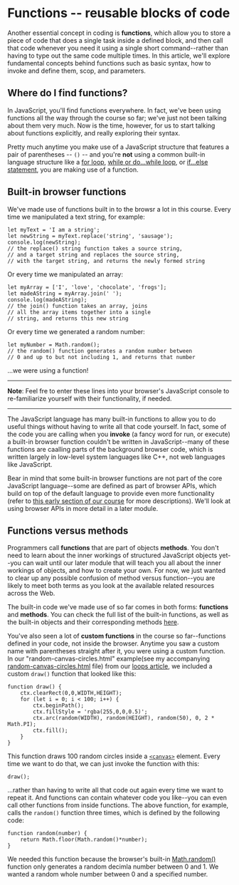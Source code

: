 # Functions -- reusable blocks of code

Another essential concept in coding is **functions**, which allow you to store a piece of code that does a single task inside a defined block, and then call that code whenever you need it using a single short command--rather than having to type out the same code multiple times. In this article, we'll explore fundamental concepts behind functions such as basic syntax, how to invoke and define them, scop, and parameters.

## Where do I find functions?

In JavaScript, you'll find functions everywhere. In fact, we've been using functions all the way through the course so far; we've just not been talking about them very much. Now is the time, however, for us to start talking about functions explicitly, and really exploring their syntax.

Pretty much anytime you make use of a JavaScript structure that features a pair of parentheses -- `()` -- and you're **not** using a common built-in language structure like a [for loop](https://github.com/AndrewSRea/My_Learning_Port/tree/main/JavaScript/JS_Building_Blocks/Looping_Code#the-standard-for-loop), [while or do...while loop](https://github.com/AndrewSRea/My_Learning_Port/tree/main/JavaScript/JS_Building_Blocks/Looping_Code#while-and-dowhile), or [if...else statement](https://github.com/AndrewSRea/My_Learning_Port/tree/main/JavaScript/JS_Building_Blocks/Conditionals#making-decisions-in-your-code----conditionals), you are making use of a function.

## Built-in browser functions

We've made use of functions built in to the browsr a lot in this course. Every time we manipulated a text string, for example:
```
let myText = 'I am a string';
let newString = myText.replace('string', 'sausage');
console.log(newString);
// the replace() string function takes a source string,
// and a target string and replaces the source string,
// with the target string, and returns the newly formed string
```
Or every time we manipulated an array:
```
let myArray = ['I', 'love', 'chocolate', 'frogs'];
let madeAString = myArray.join(' ');
console.log(madeAString);
// the join() function takes an array, joins
// all the array items together into a single
// string, and returns this new string
```
Or every time we generated a random number:
```
let myNumber = Math.random();
// the random() function generates a random number between
// 0 and up to but not including 1, and returns that number
```
...we were using a function!

<hr>

**Note**: Feel fre to enter these lines into your browser's JavaScript console to re-familiarize yourself with their functionality, if needed.

<hr>

The JavaScript language has many built-in functions to allow you to do useful things without having to write all that code yourself. In fact, some of the code you are calling when you **invoke** (a fancy word for run, or execute) a built-in browser function couldn't be written in JavaScript--many of these functions are caalling parts of the background browser code, which is written largely in low-level system languages like C++, not web languages like JavaScript.

Bear in mind that some built-in browser functions are not part of the core JavaScript language--some are defined as part of browser APIs, which build on top of the default language to provide even more functionality (refer to [this early section of our course](https://github.com/AndrewSRea/My_Learning_Port/tree/main/JavaScript/JS_First_Steps/What_Is_JS#so-what-can-it-really-do) for more descriptions). We'll look at using browser APIs in more detail in a later module.

## Functions versus methods

Programmers call **functions** that are part of objects **methods**. You don't need to learn about the inner workings of structured JavaScript objects yet--you can wait until our later module that will teach you all about the inner workings of objects, and how to create your own. For now, we just wanted to clear up any possible confusion of method versus function--you are likely to meet both terms as you look at the available related resources across the Web.

The built-in code we've made use of so far comes in both forms: **functions** and **methods**. You can check the full list of the built-in functions, as well as the built-in objects and their corresponding methods [here](https://developer.mozilla.org/en-US/docs/Web/JavaScript/Reference/Global_Objects).

You've also seen a lot of **custom functions** in the course so far--functions defined in your code, not inside the browser. Anytime you saw a custom name with parentheses straight after it, you were using a custom function. In our "random-canvas-circles.html" example(see my accompanying [random-canvas-circles.html](https://github.com/AndrewSRea/My_Learning_Port/blob/main/JavaScript/JS_Building_Blocks/Looping_Code/random-canvas-circles.html) file) from our [loops article](), we included a custom `draw()` function that looked like this:
```
function draw() {
    ctx.clearRect(0,0,WIDTH,HEIGHT);
    for (let i = 0; i < 100; i++) {
        ctx.beginPath();
        ctx.fillStyle = 'rgba(255,0,0,0.5)';
        ctx.arc(random(WIDTH), random(HEIGHT), random(50), 0, 2 * Math.PI);
        ctx.fill();
    }
}
```
This function draws 100 random circles inside a [`<canvas>`]() element. Every time we want to do that, we can just invoke the function with this:
```
draw();
```
...rather than having to write all that code out again every time we want to repeat it. And functions can contain whatever code you like--you can even call other functions from inside functions. The above function, for example, calls the `random()` function three times, which is defined by the following code:
```
function random(number) {
    return Math.floor(Math.random()*number);
}
```
We needed this function because the browser's built-in [Math.random()]() function only generates a random decimla number between 0 and 1. We wanted a random whole number between 0 and a specified number.